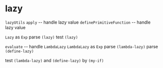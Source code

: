 # lazy

`lazyUtils`
`apply` -- handle lazy value
`definePrimitiveFunction` -- handle lazy value

`Lazy` as `Exp`
parse `(lazy)`
test `(lazy)`

`evaluate` -- handle `LambdaLazy`
`LambdaLazy` as `Exp`
parse `(lambda-lazy)`
parse `(define-lazy)`

test `(lambda-lazy)` and `(define-lazy)` by `(my-if)`
